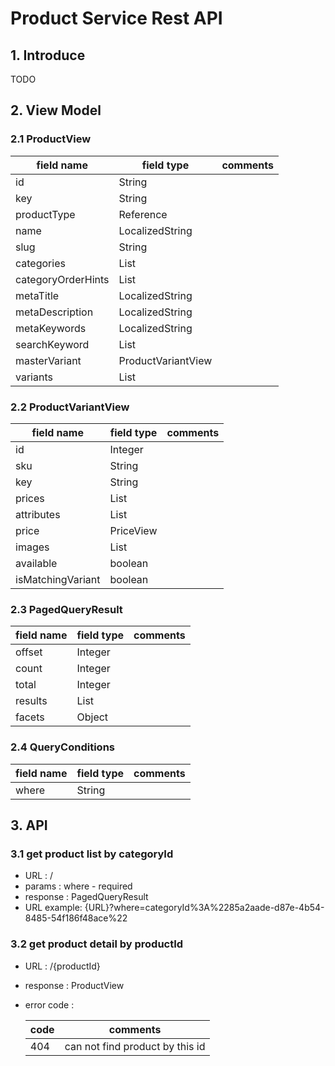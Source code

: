 # Product Service Rest API

## 1. Introduce

TODO

## 2. View Model

### 2.1 ProductView
| field name | field type | comments |
|----|----|----|
| id | String | |
| key | String | |
| productType | Reference | |
| name | LocalizedString | |
| slug | String | |
| categories | List<Reference> | |
| categoryOrderHints | List<CategoryOrderHintView> | |
| metaTitle | LocalizedString | |
| metaDescription | LocalizedString | | 
| metaKeywords | LocalizedString | |
| searchKeyword | List<SearchKeyword> | |
| masterVariant | ProductVariantView | |
| variants | List<ProductVariantView> | |

### 2.2 ProductVariantView

| field name | field type | comments |
|----|----|----|
| id | Integer | |
| sku | String | |
| key | String | |
| prices | List<PriceView> | |
| attributes | List<AttributeView> | | 
| price | PriceView | | 
| images | List<ImageView> | |
| available | boolean | |
| isMatchingVariant| boolean | |

### 2.3 PagedQueryResult

| field name | field type | comments | 
|-----|-----|-----|
| offset | Integer | |
| count | Integer | |
| total | Integer | |
| results | List<T> | |
| facets | Object | |

### 2.4 QueryConditions

| field name | field type | comments | 
|-----|-----|-----|
| where | String | |

## 3. API

### 3.1 get product list by categoryId

* URL : /
* params : where - required
* response : PagedQueryResult<ProductView>
* URL example: {URL}?where=categoryId%3A%2285a2aade-d87e-4b54-8485-54f186f48ace%22

### 3.2 get product detail by productId

* URL : /{productId}
* response : ProductView
* error code :
  
  | code | comments |
  |------|--------|
  | 404 | can not find product by this id |  